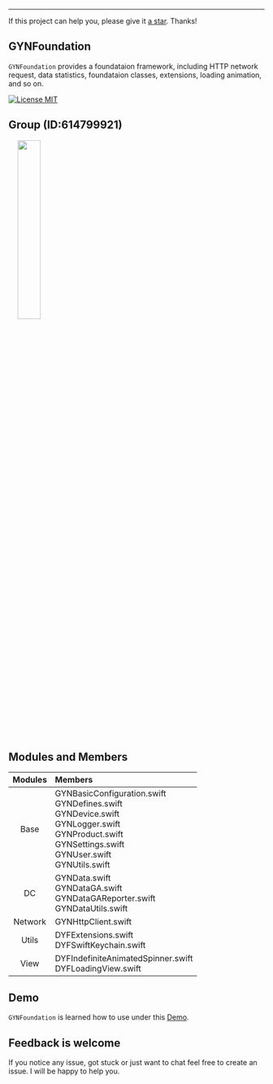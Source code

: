 ***

If this project can help you, please give it [a star](https://github.com/dgynfi/GYNFoundation). Thanks!


## GYNFoundation

`GYNFoundation` provides a foundataion framework, including HTTP network request, data statistics, foundataion classes, extensions, loading animation, and so on.

[![License MIT](https://img.shields.io/badge/license-MIT-green.svg?style=flat)](LICENSE)&nbsp;


## Group (ID:614799921)

<div align=left>
&emsp; <img src="https://github.com/dgynfi/GYNFoundation/raw/master/images/g614799921.jpg" width="30%" />
</div>


## Modules and Members

| Modules | Members |
| :---: | :--- | 
| Base | GYNBasicConfiguration.swift <br> GYNDefines.swift <br> GYNDevice.swift <br> GYNLogger.swift <br> GYNProduct.swift <br> GYNSettings.swift <br> GYNUser.swift <br> GYNUtils.swift |
| DC | GYNData.swift <br> GYNDataGA.swift <br> GYNDataGAReporter.swift <br> GYNDataUtils.swift |
| Network | GYNHttpClient.swift |
| Utils | DYFExtensions.swift <br> DYFSwiftKeychain.swift|
| View | DYFIndefiniteAnimatedSpinner.swift <br> DYFLoadingView.swift |


## Demo

`GYNFoundation` is learned how to use under this [Demo](https://github.com/dgynfi/GYNFoundation/blob/master/GYNFoundation).


## Feedback is welcome

If you notice any issue, got stuck or just want to chat feel free to create an issue. I will be happy to help you.
